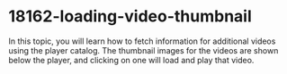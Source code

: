 # 18162-loading-video-thumbnail
In this topic, you will learn how to fetch information for additional videos using the player catalog. The thumbnail images for the videos are shown below the player, and clicking on one will load and play that video.
